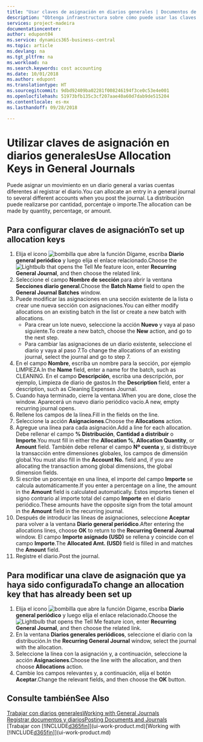 ```yaml
---
title: "Usar claves de asignación en diarios generales | Documentos de Microsoft"
description: "Obtenga infraestructura sobre cómo puede usar las claves de asignación en diarios."
services: project-madeira
documentationcenter: 
author: edupont04
ms.service: dynamics365-business-central
ms.topic: article
ms.devlang: na
ms.tgt_pltfrm: na
ms.workload: na
ms.search.keywords: cost accounting
ms.date: 10/01/2018
ms.author: edupont
ms.translationtype: HT
ms.sourcegitcommit: 9dbd92409ba02281f008246194f3ce0c53e4e001
ms.openlocfilehash: 51973bfb135c3cf207aae40a60d7dab9de515204
ms.contentlocale: es-mx
ms.lasthandoff: 09/28/2018

---
```

# <a name="use-allocation-keys-in-general-journals"></a><span data-ttu-id="5a371-103">Utilizar claves de asignación en diarios generales</span><span class="sxs-lookup"><span data-stu-id="5a371-103">Use Allocation Keys in General Journals</span></span>
<span data-ttu-id="5a371-104">Puede asignar un movimiento en un diario general a varias cuentas diferentes al registrar el diario.</span><span class="sxs-lookup"><span data-stu-id="5a371-104">You can allocate an entry in a general journal to several different accounts when you post the journal.</span></span> <span data-ttu-id="5a371-105">La distribución puede realizarse por cantidad, porcentaje o importe.</span><span class="sxs-lookup"><span data-stu-id="5a371-105">The allocation can be made by quantity, percentage, or amount.</span></span>

## <a name="to-set-up-allocation-keys"></a><span data-ttu-id="5a371-106">Para configurar claves de asignación</span><span class="sxs-lookup"><span data-stu-id="5a371-106">To set up allocation keys</span></span>
1. <span data-ttu-id="5a371-107">Elija el icono ![bombilla que abre la función Dígame](media/ui-search/search_small.png "Dígame que desea hacer"), escriba **Diario general periódico** y luego elija el enlace relacionado.</span><span class="sxs-lookup"><span data-stu-id="5a371-107">Choose the ![Lightbulb that opens the Tell Me feature](media/ui-search/search_small.png "Tell me what you want to do") icon, enter **Recurring General Journal**, and then choose the related link.</span></span>
2. <span data-ttu-id="5a371-108">Seleccione el campo **Nombre de sección** para abrir la ventana **Secciones diario general**.</span><span class="sxs-lookup"><span data-stu-id="5a371-108">Choose the **Batch Name** field to open the **General Journal Batches** window.</span></span>
3. <span data-ttu-id="5a371-109">Puede modificar las asignaciones en una sección existente de la lista o crear une nueva sección con asignaciones.</span><span class="sxs-lookup"><span data-stu-id="5a371-109">You can either modify allocations on an existing batch in the list or create a new batch with allocations.</span></span>
   * <span data-ttu-id="5a371-110">Para crear un lote nuevo, seleccione la acción **Nuevo** y vaya al paso siguiente.</span><span class="sxs-lookup"><span data-stu-id="5a371-110">To create a new batch, choose the **New** action, and go to the next step.</span></span>
   * <span data-ttu-id="5a371-111">Para cambiar las asignaciones de un diario existente, seleccione el diario y vaya al paso 7.</span><span class="sxs-lookup"><span data-stu-id="5a371-111">To change the allocations of an existing journal, select the journal and go to step 7.</span></span>    
4. <span data-ttu-id="5a371-112">En el campo **Nombre**, escriba un nombre para la sección, por ejemplo LIMPIEZA.</span><span class="sxs-lookup"><span data-stu-id="5a371-112">In the **Name** field, enter a name for the batch, such as CLEANING.</span></span> <span data-ttu-id="5a371-113">En el campo **Descripción**, escriba una descripción, por ejemplo, Limpieza de diario de gastos.</span><span class="sxs-lookup"><span data-stu-id="5a371-113">In the **Description** field, enter a description, such as Cleaning Expenses Journal.</span></span>
5. <span data-ttu-id="5a371-114">Cuando haya terminado, cierre la ventana.</span><span class="sxs-lookup"><span data-stu-id="5a371-114">When you are done, close the window.</span></span> <span data-ttu-id="5a371-115">Aparecerá un nuevo diario periódico vacío.</span><span class="sxs-lookup"><span data-stu-id="5a371-115">A new, empty recurring journal opens.</span></span>
6. <span data-ttu-id="5a371-116">Rellene los campos de la línea.</span><span class="sxs-lookup"><span data-stu-id="5a371-116">Fill in the fields on the line.</span></span>
7. <span data-ttu-id="5a371-117">Seleccione la acción **Asignaciones**.</span><span class="sxs-lookup"><span data-stu-id="5a371-117">Choose the **Allocations** action.</span></span>
8. <span data-ttu-id="5a371-118">Agregue una línea para cada asignación.</span><span class="sxs-lookup"><span data-stu-id="5a371-118">Add a line for each allocation.</span></span> <span data-ttu-id="5a371-119">Debe rellenar el campo **% Distribución**, **Cantidad a distribuir** o **Importe**.</span><span class="sxs-lookup"><span data-stu-id="5a371-119">You must fill in either the **Allocation %**, **Allocation Quantity**, or **Amount** field.</span></span> <span data-ttu-id="5a371-120">También debe rellenar el campo **Nº cuenta** y, si distribuye la transacción entre dimensiones globales, los campos de dimensión global.</span><span class="sxs-lookup"><span data-stu-id="5a371-120">You must also fill in the **Account No.** field and, if you are allocating the transaction among global dimensions, the global dimension fields.</span></span>
9. <span data-ttu-id="5a371-121">Si escribe un porcentaje en una línea, el importe del campo **Importe** se calcula automáticamente.</span><span class="sxs-lookup"><span data-stu-id="5a371-121">If you enter a percentage on a line, the amount in the **Amount** field is calculated automatically.</span></span> <span data-ttu-id="5a371-122">Estos importes tienen el signo contrario al importe total del campo **Importe** en el diario periódico.</span><span class="sxs-lookup"><span data-stu-id="5a371-122">These amounts have the opposite sign from the total amount in the **Amount** field in the recurring journal.</span></span>
10. <span data-ttu-id="5a371-123">Después de introducir las líneas de asignaciones, seleccione **Aceptar** para volver a la ventana **Diario general periódico**.</span><span class="sxs-lookup"><span data-stu-id="5a371-123">After entering the allocations lines, choose **OK** to return to the **Recurring General Journal** window.</span></span> <span data-ttu-id="5a371-124">El campo **Importe asignado (USD)** se rellena y coincide con el campo **Importe**.</span><span class="sxs-lookup"><span data-stu-id="5a371-124">The **Allocated Amt. (USD)** field is filled in and matches the **Amount** field.</span></span>
11. <span data-ttu-id="5a371-125">Registre el diario.</span><span class="sxs-lookup"><span data-stu-id="5a371-125">Post the journal.</span></span>

## <a name="to-change-an-allocation-key-that-has-already-been-set-up"></a><span data-ttu-id="5a371-126">Para modificar una clave de asignación que ya haya sido configurada</span><span class="sxs-lookup"><span data-stu-id="5a371-126">To change an allocation key that has already been set up</span></span>
1. <span data-ttu-id="5a371-127">Elija el icono ![bombilla que abre la función Dígame](media/ui-search/search_small.png "Dígame que desea hacer"), escriba **Diario general periódico** y luego elija el enlace relacionado.</span><span class="sxs-lookup"><span data-stu-id="5a371-127">Choose the ![Lightbulb that opens the Tell Me feature](media/ui-search/search_small.png "Tell me what you want to do") icon, enter **Recurring General Journal**, and then choose the related link.</span></span>
2. <span data-ttu-id="5a371-128">En la ventana **Diarios generales periódicos**, seleccione el diario con la distribución.</span><span class="sxs-lookup"><span data-stu-id="5a371-128">In the **Recurring General Journal** window, select the journal with the allocation.</span></span>
3. <span data-ttu-id="5a371-129">Seleccione la línea con la asignación y, a continuación, seleccione la acción **Asignaciones**.</span><span class="sxs-lookup"><span data-stu-id="5a371-129">Choose the line with the allocation, and then choose **Allocations** action.</span></span>
4. <span data-ttu-id="5a371-130">Cambie los campos relevantes y, a continuación, elija el botón **Aceptar**.</span><span class="sxs-lookup"><span data-stu-id="5a371-130">Change the relevant fields, and then choose the **OK** button.</span></span>

## <a name="see-also"></a><span data-ttu-id="5a371-131">Consulte también</span><span class="sxs-lookup"><span data-stu-id="5a371-131">See Also</span></span>
[<span data-ttu-id="5a371-132">Trabajar con diarios generales</span><span class="sxs-lookup"><span data-stu-id="5a371-132">Working with General Journals</span></span>](ui-work-general-journals.md)  
[<span data-ttu-id="5a371-133">Registrar documentos y diarios</span><span class="sxs-lookup"><span data-stu-id="5a371-133">Posting Documents and Journals</span></span>](ui-post-documents-journals.md)  
<span data-ttu-id="5a371-134">[Trabajar con [!INCLUDE[d365fin](includes/d365fin_md.md)]](ui-work-product.md)</span><span class="sxs-lookup"><span data-stu-id="5a371-134">[Working with [!INCLUDE[d365fin](includes/d365fin_md.md)]](ui-work-product.md)</span></span>

